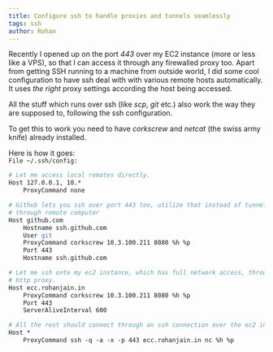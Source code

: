 ```yaml
---
title: Configure ssh to handle proxies and tunnels seamlessly
tags: ssh
author: Rohan
---
```


Recently I opened up on the port *443* over my EC2 instance (more or less like
a VPS), so that I can access it through any firewalled proxy too. Apart from
getting SSH running to a machine from outside world, I did some cool
configuration to have ssh deal with with various remote hosts automatically. It
uses *the right* proxy settings according the host being accessed.

All the stuff which runs over ssh (like *scp*, *git* etc.) also work the way
they are supposed to, following the ssh configuration.

To get this to work you need to have *corkscrew* and *netcat* (the swiss army
knife) already installed.

Here is how it goes:  
`File ~/.ssh/config:`

```apache
# Let me access local remotes directly.
Host 127.0.0.1, 10.*
    ProxyCommand none

# Github lets you ssh over port 443 too, utilize that instead of tunneling
# through remote computer
Host github.com
    Hostname ssh.github.com
    User git
    ProxyCommand corkscrew 10.3.100.211 8080 %h %p
    Port 443
    Hostname ssh.github.com

# Let me ssh onto my ec2 instance, which has full network access, through a
# http proxy.
Host ecc.rohanjain.in
    ProxyCommand corkscrew 10.3.100.211 8080 %h %p
    Port 443
    ServerAliveInterval 600

# All the rest should connect through an ssh connection over the ec2 instance.
Host *
    ProxyCommand ssh -q -a -x -p 443 ecc.rohanjain.in nc %h %p
```
